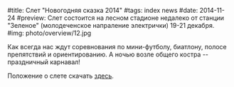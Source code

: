 #title: Слет "Новогодняя сказка 2014"
#tags: index news
#date: 2014-11-24
#preview: Слет состоится на лесном стадионе недалеко от станции "Зеленое" (молодеченское напраление электрички) 19-21 декабря.
#img: photo/overview/12.jpg

Как всегда нас ждут соревнования по мини-футболу, биатлону, полосе препятствий и ориентированию. А ночью возле общего костра -- праздничный карнавал!

Положение о слете скачать [здесь](files/2014NewYear.doc).